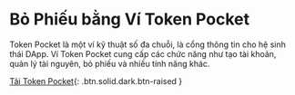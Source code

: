 Bỏ Phiếu bằng Ví **Token Pocket**
===
Token Pocket là một ví kỹ thuật số đa chuỗi, là cổng thông tin cho hệ sinh thái DApp. Ví Token Pocket cung cấp các chức năng như tạo tài khoản, quản lý tài nguyên, bỏ phiếu và nhiều tính năng khác.

[Tải Token Pocket](https://www.tokenpocket.pro/){: .btn.solid.dark.btn-raised }